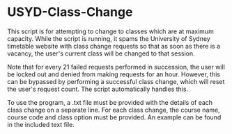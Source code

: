 # USYD-Class-Change
This script is for attempting to change to classes which are at maximum capacity. While the script is running, it spams the University of Sydney timetable website with class change requests so that as soon as there is a vacancy, the user's current class will be changed to that session.

Note that for every 21 failed requests performed in succession, the user will be locked out and denied from making requests for an hour. However, this can be bypassed by performing a successful class change, which will reset the user's request count. The script automatically handles this.

To use the program, a .txt file must be provided with the details of each class change on a separate line. For each class change, the course name, course code and class option must be provided. An example can be found in the included text file.
